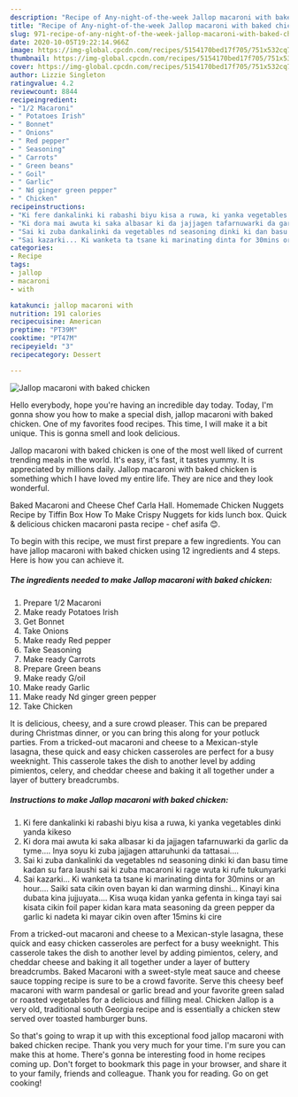 ```yaml
---
description: "Recipe of Any-night-of-the-week Jallop macaroni with baked chicken"
title: "Recipe of Any-night-of-the-week Jallop macaroni with baked chicken"
slug: 971-recipe-of-any-night-of-the-week-jallop-macaroni-with-baked-chicken
date: 2020-10-05T19:22:14.966Z
image: https://img-global.cpcdn.com/recipes/5154170bed17f705/751x532cq70/jallop-macaroni-with-baked-chicken-recipe-main-photo.jpg
thumbnail: https://img-global.cpcdn.com/recipes/5154170bed17f705/751x532cq70/jallop-macaroni-with-baked-chicken-recipe-main-photo.jpg
cover: https://img-global.cpcdn.com/recipes/5154170bed17f705/751x532cq70/jallop-macaroni-with-baked-chicken-recipe-main-photo.jpg
author: Lizzie Singleton
ratingvalue: 4.2
reviewcount: 8844
recipeingredient:
- "1/2 Macaroni"
- " Potatoes Irish"
- " Bonnet"
- " Onions"
- " Red pepper"
- " Seasoning"
- " Carrots"
- " Green beans"
- " Goil"
- " Garlic"
- " Nd ginger green pepper"
- " Chicken"
recipeinstructions:
- "Ki fere dankalinki ki rabashi biyu kisa a ruwa, ki yanka vegetables dinki yanda kikeso"
- "Ki dora mai awuta ki saka albasar ki da jajjagen tafarnuwarki da garlic da tyme.... Inya soyu ki zuba jajjagen attaruhunki da tattasai...."
- "Sai ki zuba dankalinki da vegetables nd seasoning dinki ki dan basu time kadan su fara laushi sai ki zuba macaroni ki rage wuta ki rufe tukunyarki"
- "Sai kazarki... Ki wanketa ta tsane ki marinating dinta for 30mins or an hour.... Saiki sata cikin oven bayan ki dan warming dinshi... Kinayi kina dubata kina jujjuyata.... Kisa wuqa kidan yanka gefenta in kinga tayi sai kisata cikin foil paper kidan kara mata seasoning da green pepper da garlic ki nadeta ki mayar cikin oven after 15mins ki cire"
categories:
- Recipe
tags:
- jallop
- macaroni
- with

katakunci: jallop macaroni with 
nutrition: 191 calories
recipecuisine: American
preptime: "PT39M"
cooktime: "PT47M"
recipeyield: "3"
recipecategory: Dessert

---
```



![Jallop macaroni with baked chicken](https://img-global.cpcdn.com/recipes/5154170bed17f705/751x532cq70/jallop-macaroni-with-baked-chicken-recipe-main-photo.jpg)

Hello everybody, hope you're having an incredible day today. Today, I'm gonna show you how to make a special dish, jallop macaroni with baked chicken. One of my favorites food recipes. This time, I will make it a bit unique. This is gonna smell and look delicious.

Jallop macaroni with baked chicken is one of the most well liked of current trending meals in the world. It's easy, it's fast, it tastes yummy. It is appreciated by millions daily. Jallop macaroni with baked chicken is something which I have loved my entire life. They are nice and they look wonderful.

Baked Macaroni and Cheese Chef Carla Hall. Homemade Chicken Nuggets Recipe by Tiffin Box How To Make Crispy Nuggets for kids lunch box. Quick &amp; delicious chicken macaroni pasta recipe - chef asifa 😊.


To begin with this recipe, we must first prepare a few ingredients. You can have jallop macaroni with baked chicken using 12 ingredients and 4 steps. Here is how you can achieve it.

<!--inarticleads1-->

##### The ingredients needed to make Jallop macaroni with baked chicken:

1. Prepare 1/2 Macaroni
1. Make ready  Potatoes Irish
1. Get  Bonnet
1. Take  Onions
1. Make ready  Red pepper
1. Take  Seasoning
1. Make ready  Carrots
1. Prepare  Green beans
1. Make ready  G/oil
1. Make ready  Garlic
1. Make ready  Nd ginger green pepper
1. Take  Chicken


It is delicious, cheesy, and a sure crowd pleaser. This can be prepared during Christmas dinner, or you can bring this along for your potluck parties. From a tricked-out macaroni and cheese to a Mexican-style lasagna, these quick and easy chicken casseroles are perfect for a busy weeknight. This casserole takes the dish to another level by adding pimientos, celery, and cheddar cheese and baking it all together under a layer of buttery breadcrumbs. 

<!--inarticleads2-->

##### Instructions to make Jallop macaroni with baked chicken:

1. Ki fere dankalinki ki rabashi biyu kisa a ruwa, ki yanka vegetables dinki yanda kikeso
1. Ki dora mai awuta ki saka albasar ki da jajjagen tafarnuwarki da garlic da tyme.... Inya soyu ki zuba jajjagen attaruhunki da tattasai....
1. Sai ki zuba dankalinki da vegetables nd seasoning dinki ki dan basu time kadan su fara laushi sai ki zuba macaroni ki rage wuta ki rufe tukunyarki
1. Sai kazarki... Ki wanketa ta tsane ki marinating dinta for 30mins or an hour.... Saiki sata cikin oven bayan ki dan warming dinshi... Kinayi kina dubata kina jujjuyata.... Kisa wuqa kidan yanka gefenta in kinga tayi sai kisata cikin foil paper kidan kara mata seasoning da green pepper da garlic ki nadeta ki mayar cikin oven after 15mins ki cire


From a tricked-out macaroni and cheese to a Mexican-style lasagna, these quick and easy chicken casseroles are perfect for a busy weeknight. This casserole takes the dish to another level by adding pimientos, celery, and cheddar cheese and baking it all together under a layer of buttery breadcrumbs. Baked Macaroni with a sweet-style meat sauce and cheese sauce topping recipe is sure to be a crowd favorite. Serve this cheesy beef macaroni with warm pandesal or garlic bread and your favorite green salad or roasted vegetables for a delicious and filling meal. Chicken Jallop is a very old, traditional south Georgia recipe and is essentially a chicken stew served over toasted hamburger buns. 

So that's going to wrap it up with this exceptional food jallop macaroni with baked chicken recipe. Thank you very much for your time. I'm sure you can make this at home. There's gonna be interesting food in home recipes coming up. Don't forget to bookmark this page in your browser, and share it to your family, friends and colleague. Thank you for reading. Go on get cooking!
